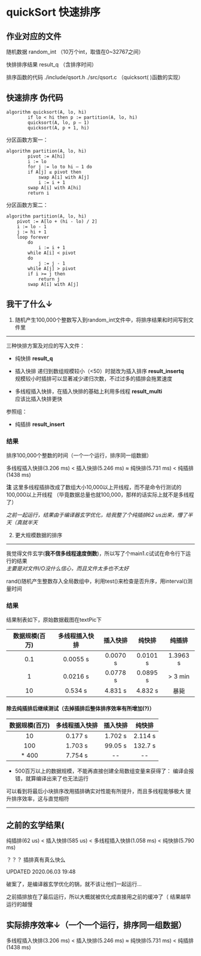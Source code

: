 # quickSort 快速排序

## 作业对应的文件

随机数据 random_int （10万个int，取值在0~32767之间）

快排排序结果 result_q （含排序时间）

排序函数的代码 ./include/qsort.h ./src/qsort.c （quicksort( )函数的实现）

## 快速排序 伪代码

```pesudo
algorithm quicksort(A, lo, hi)
        if lo < hi then p := partition(A, lo, hi)
        quicksort(A, lo, p – 1)
        quicksort(A, p + 1, hi)
```

分区函数方案一：

```pesudo
algorithm partition(A, lo, hi)
        pivot := A[hi]
        i := lo
        for j := lo to hi – 1 do
        if A[j] ≤ pivot then
            swap A[i] with A[j]
            i := i + 1
        swap A[i] with A[hi]
        return i
```

分区函数方案二：

```pesudo
algorithm partition(A, lo, hi)
    pivot := A[lo + (hi - lo) / 2]
    i := lo - 1
    j := hi + 1
    loop forever
        do
            i := i + 1
        while A[i] < pivot
        do
            j := j - 1
        while A[j] > pivot
        if i >= j then
            return j
        swap A[i] with A[j]
```

## 我干了什么↓

1. 随机产生100,000个整数写入到random_int文件中，将排序结果和时间写到文件里

--------------------------------------------------

三种快排方案及对应的写入文件：

- 纯快排 **result_q**

- 插入快排 递归到数组规模较小（<50）时就改为插入排序 **result_insertq**\
    规模较小时插排可以显著减少递归次数，不过过多的插排会拖累速度

- 多线程插入快排，在插入快排的基础上利用多线程 **result_multi**\
    应该比插入快排更快

参照组：

- 纯插排 **result_insert**

### 结果

排序100,000个整数的时间（一个一个运行，排序同一组数据）

多线程插入快排(3.206 ms) < 插入快排(5.246 ms) ≈ 纯快排(5.731 ms) < 纯插排(1438 ms)

**注** 这里多线程插排改成了数组大小10,000以上开线程，而不是命令行测试的100,000以上开线程
（毕竟数据总量也就100,000，那样的话实际上就不是多线程了）

*之前一起运行，结果由于编译器玄学优化，给我整了个纯插排62 us出来，懵了半天（真就半天*

2. 更大规模数据的排序

--------------------------------------------------

我觉得文件玄学(**我不信多线程速度倒数**)，所以写了个main1.c试试在命令行下运行的结果\
 *主要是对文件I/O没什么信心，而且文件太多也不太好*

rand()随机产生整数存入全局数组中，利用test()来检查是否升序，用interval()测量时间

### 结果

结果制表如下，原始数据截图在textPic下

| 数据规模(百万) | 多线程插入快排 | 插入快排 |  纯快排  |  纯插排  |
| :------------: | :------------: | :------: | :------: | :------: |
|      0.1       |    0.0055 s    | 0.0070 s | 0.0101 s | 1.3963 s |
|       1        |    0.0216 s    | 0.0778 s | 0.0895 s | > 3 min  |
|       10       |    0.534 s     | 4.831 s  | 4.832 s  |   暴毙   |

#### 除去纯插排后继续测试（去掉插排后整体排序效率有所增加(?)）

| 数据规模(百万) | 多线程插入快排 | 插入快排 | 纯快排  |
| :------------: | :------------: | :------: | :-----: |
|       10       |    0.177 s     | 1.702 s  | 2.114 s |
|      100       |    1.703 s     | 99.05 s  | 132.7 s |
|     \* 400     |    7.754 s     |    --    |   --    |

* 500百万以上的数据规模，不能再直接创建全局数组变量来获得了：
编译会报错，就算编译出来了也无法运行

可以看到将最后小块排序改用插排确实对性能有所提升，而且多线程能够极大
提升排序效率，这与直觉相符

--------------------------------------------------

## 之前的玄学结果(

纯插排(62 us) < 插入快排(585 us) < 多线程插入快排(1.058 ms) < 纯快排(5.790 ms)

？？？ 插排真有真么快么

UPDATED 2020.06.03 19:48

破案了，是编译器玄学优化的锅，就不该让他们一起运行...

之前插排放在了最后运行，所以大概就被优化成直接用之前的缓冲了（
结果越早运行的越慢

## 实际排序效率↓（一个一个运行，排序同一组数据）

多线程插入快排(3.206 ms) < 插入快排(5.246 ms) ≈ 纯快排(5.731 ms) < 纯插排(1438 ms)
